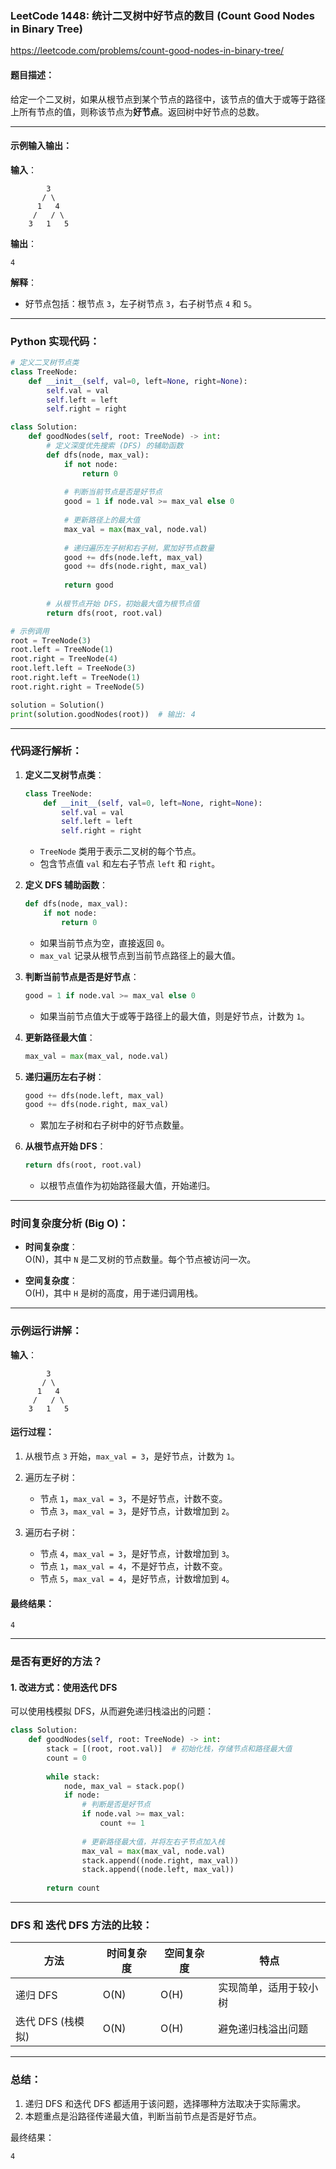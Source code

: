 ### LeetCode 1448: 统计二叉树中好节点的数目 (Count Good Nodes in Binary Tree)  

https://leetcode.com/problems/count-good-nodes-in-binary-tree/

#### **题目描述**：
给定一个二叉树，如果从根节点到某个节点的路径中，该节点的值大于或等于路径上所有节点的值，则称该节点为**好节点**。返回树中好节点的总数。

---

#### 示例输入输出：

**输入**：
```plaintext
        3
       / \
      1   4
     /   / \
    3   1   5
```

**输出**：
```plaintext
4
```

**解释**：
- 好节点包括：根节点 `3`，左子树节点 `3`，右子树节点 `4` 和 `5`。

---

### **Python 实现代码**：

```python
# 定义二叉树节点类
class TreeNode:
    def __init__(self, val=0, left=None, right=None):
        self.val = val
        self.left = left
        self.right = right

class Solution:
    def goodNodes(self, root: TreeNode) -> int:
        # 定义深度优先搜索 (DFS) 的辅助函数
        def dfs(node, max_val):
            if not node:
                return 0
            
            # 判断当前节点是否是好节点
            good = 1 if node.val >= max_val else 0
            
            # 更新路径上的最大值
            max_val = max(max_val, node.val)
            
            # 递归遍历左子树和右子树，累加好节点数量
            good += dfs(node.left, max_val)
            good += dfs(node.right, max_val)
            
            return good
        
        # 从根节点开始 DFS，初始最大值为根节点值
        return dfs(root, root.val)

# 示例调用
root = TreeNode(3)
root.left = TreeNode(1)
root.right = TreeNode(4)
root.left.left = TreeNode(3)
root.right.left = TreeNode(1)
root.right.right = TreeNode(5)

solution = Solution()
print(solution.goodNodes(root))  # 输出: 4
```

---

### **代码逐行解析**：

1. **定义二叉树节点类**：
   ```python
   class TreeNode:
       def __init__(self, val=0, left=None, right=None):
           self.val = val
           self.left = left
           self.right = right
   ```
   - `TreeNode` 类用于表示二叉树的每个节点。
   - 包含节点值 `val` 和左右子节点 `left` 和 `right`。

2. **定义 DFS 辅助函数**：
   ```python
   def dfs(node, max_val):
       if not node:
           return 0
   ```
   - 如果当前节点为空，直接返回 `0`。
   - `max_val` 记录从根节点到当前节点路径上的最大值。

3. **判断当前节点是否是好节点**：
   ```python
   good = 1 if node.val >= max_val else 0
   ```
   - 如果当前节点值大于或等于路径上的最大值，则是好节点，计数为 `1`。

4. **更新路径最大值**：
   ```python
   max_val = max(max_val, node.val)
   ```

5. **递归遍历左右子树**：
   ```python
   good += dfs(node.left, max_val)
   good += dfs(node.right, max_val)
   ```
   - 累加左子树和右子树中的好节点数量。

6. **从根节点开始 DFS**：
   ```python
   return dfs(root, root.val)
   ```
   - 以根节点值作为初始路径最大值，开始递归。

---

### **时间复杂度分析 (Big O)**：

- **时间复杂度**：  
  O(N)，其中 `N` 是二叉树的节点数量。每个节点被访问一次。

- **空间复杂度**：  
  O(H)，其中 `H` 是树的高度，用于递归调用栈。

---

### **示例运行讲解**：

**输入**：
```plaintext
        3
       / \
      1   4
     /   / \
    3   1   5
```

#### 运行过程：
1. 从根节点 `3` 开始，`max_val = 3`，是好节点，计数为 `1`。
   
2. 遍历左子树：
   - 节点 `1`，`max_val = 3`，不是好节点，计数不变。
   - 节点 `3`，`max_val = 3`，是好节点，计数增加到 `2`。

3. 遍历右子树：
   - 节点 `4`，`max_val = 3`，是好节点，计数增加到 `3`。
   - 节点 `1`，`max_val = 4`，不是好节点，计数不变。
   - 节点 `5`，`max_val = 4`，是好节点，计数增加到 `4`。

#### 最终结果：
```plaintext
4
```

---

### **是否有更好的方法？**

#### 1. **改进方式：使用迭代 DFS**

可以使用栈模拟 DFS，从而避免递归栈溢出的问题：

```python
class Solution:
    def goodNodes(self, root: TreeNode) -> int:
        stack = [(root, root.val)]  # 初始化栈，存储节点和路径最大值
        count = 0
        
        while stack:
            node, max_val = stack.pop()
            if node:
                # 判断是否是好节点
                if node.val >= max_val:
                    count += 1
                
                # 更新路径最大值，并将左右子节点加入栈
                max_val = max(max_val, node.val)
                stack.append((node.right, max_val))
                stack.append((node.left, max_val))
        
        return count
```

---

### **DFS 和 迭代 DFS 方法的比较**：

| 方法             | 时间复杂度 | 空间复杂度 | 特点                   |
| ---------------- | ---------- | ---------- | ---------------------- |
| 递归 DFS         | O(N)       | O(H)       | 实现简单，适用于较小树 |
| 迭代 DFS (栈模拟) | O(N)       | O(H)       | 避免递归栈溢出问题     |

---

### **总结**：

1. 递归 DFS 和迭代 DFS 都适用于该问题，选择哪种方法取决于实际需求。
2. 本题重点是沿路径传递最大值，判断当前节点是否是好节点。

最终结果：
```plaintext
4
```
